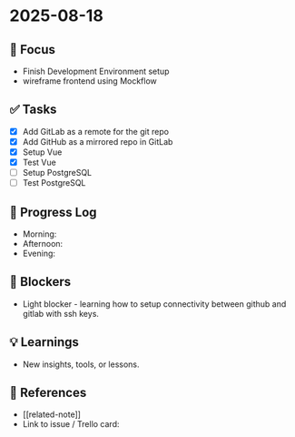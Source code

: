 # 2025-08-18 

## 📌 Focus
- Finish Development Environment setup
- wireframe frontend using Mockflow

## ✅ Tasks
- [x] Add GitLab as a remote for the git repo
- [x] Add GitHub as a mirrored repo in GitLab
- [x] Setup Vue
- [x] Test Vue
- [ ] Setup PostgreSQL
- [ ] Test PostgreSQL

## 📝 Progress Log
- Morning:
- Afternoon:
- Evening:

## 🚧 Blockers
- Light blocker - learning how to setup connectivity between github and gitlab with ssh keys.

## 💡 Learnings
- New insights, tools, or lessons.

## 🔗 References
- [[related-note]]
- Link to issue / Trello card: